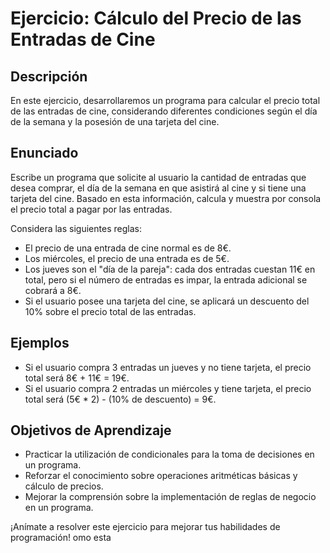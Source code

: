# Ejercicio: Cálculo del Precio de las Entradas de Cine

## Descripción

En este ejercicio, desarrollaremos un programa para calcular el precio total de las entradas de cine, considerando diferentes condiciones según el día de la semana y la posesión de una tarjeta del cine.

## Enunciado

Escribe un programa que solicite al usuario la cantidad de entradas que desea comprar, el día de la semana en que asistirá al cine y si tiene una tarjeta del cine. Basado en esta información, calcula y muestra por consola el precio total a pagar por las entradas.

Considera las siguientes reglas:

- El precio de una entrada de cine normal es de 8€.
- Los miércoles, el precio de una entrada es de 5€.
- Los jueves son el "día de la pareja": cada dos entradas cuestan 11€ en total, pero si el número de entradas es impar, la entrada adicional se cobrará a 8€.
- Si el usuario posee una tarjeta del cine, se aplicará un descuento del 10% sobre el precio total de las entradas.

## Ejemplos

- Si el usuario compra 3 entradas un jueves y no tiene tarjeta, el precio total será 8€ + 11€ = 19€.
- Si el usuario compra 2 entradas un miércoles y tiene tarjeta, el precio total será (5€ * 2) - (10% de descuento) = 9€.

## Objetivos de Aprendizaje

- Practicar la utilización de condicionales para la toma de decisiones en un programa.
- Reforzar el conocimiento sobre operaciones aritméticas básicas y cálculo de precios.
- Mejorar la comprensión sobre la implementación de reglas de negocio en un programa.

¡Anímate a resolver este ejercicio para mejorar tus habilidades de programación!
omo esta